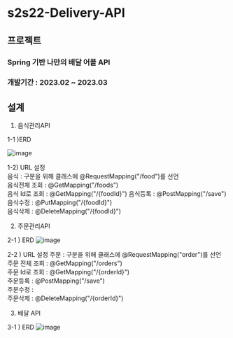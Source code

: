 # s2s22-Delivery-API
## 프로젝트 
### Spring 기반 나만의 배달 어플 API
### 개발기간 : 2023.02 ~ 2023.03

## 설계 
1. 음식관리API    

1-1 )ERD    

![image](https://user-images.githubusercontent.com/22412397/226937079-4f9beea3-0a56-4d49-bcdf-664116c0cff4.png)

1-2) URL 설정   
  음식 : 구분을 위해 클래스에 @RequestMapping("/food")를 선언   
  음식전체 조회 : @GetMapping("/foods")  
  음식 Id로 조회 : @GetMapping("/{foodId}")
  음식등록 : @PostMapping("/save")    
  음식수정 : @PutMapping("/{foodId}")    
  음식삭제 : @DeleteMapping("/{foodId}")   
  
2. 주문관리API

2-1 ) ERD
![image](https://user-images.githubusercontent.com/22412397/229194648-129ae88f-96c3-4d8c-a53a-0eb709cb16a8.png)


2-2 ) URL 설정
  주문 : 구분을 위해 클래스에 @RequestMapping("order")를 선언    
  주문 전체 조회 : @GetMapping("/orders")     
  주문 Id로 조회 : @GetMapping("/{orderId}")    
  주문등록 : @PostMapping("/save")     
  주문수정 :      
  주문삭제 : @DeleteMapping("/{orderId}")    
  
3. 배달 API

3-1 ) ERD
![image](https://user-images.githubusercontent.com/22412397/229195211-c5171dc2-cf56-421f-9877-3590e7a85783.png)




